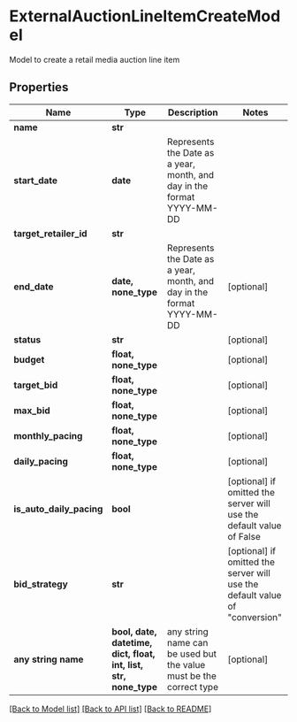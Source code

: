 # ExternalAuctionLineItemCreateModel

Model to create a retail media auction line item

## Properties
Name | Type | Description | Notes
------------ | ------------- | ------------- | -------------
**name** | **str** |  | 
**start_date** | **date** | Represents the Date as a year, month, and day in the format YYYY-MM-DD | 
**target_retailer_id** | **str** |  | 
**end_date** | **date, none_type** | Represents the Date as a year, month, and day in the format YYYY-MM-DD | [optional] 
**status** | **str** |  | [optional] 
**budget** | **float, none_type** |  | [optional] 
**target_bid** | **float, none_type** |  | [optional] 
**max_bid** | **float, none_type** |  | [optional] 
**monthly_pacing** | **float, none_type** |  | [optional] 
**daily_pacing** | **float, none_type** |  | [optional] 
**is_auto_daily_pacing** | **bool** |  | [optional]  if omitted the server will use the default value of False
**bid_strategy** | **str** |  | [optional]  if omitted the server will use the default value of "conversion"
**any string name** | **bool, date, datetime, dict, float, int, list, str, none_type** | any string name can be used but the value must be the correct type | [optional]

[[Back to Model list]](../README.md#documentation-for-models) [[Back to API list]](../README.md#documentation-for-api-endpoints) [[Back to README]](../README.md)


